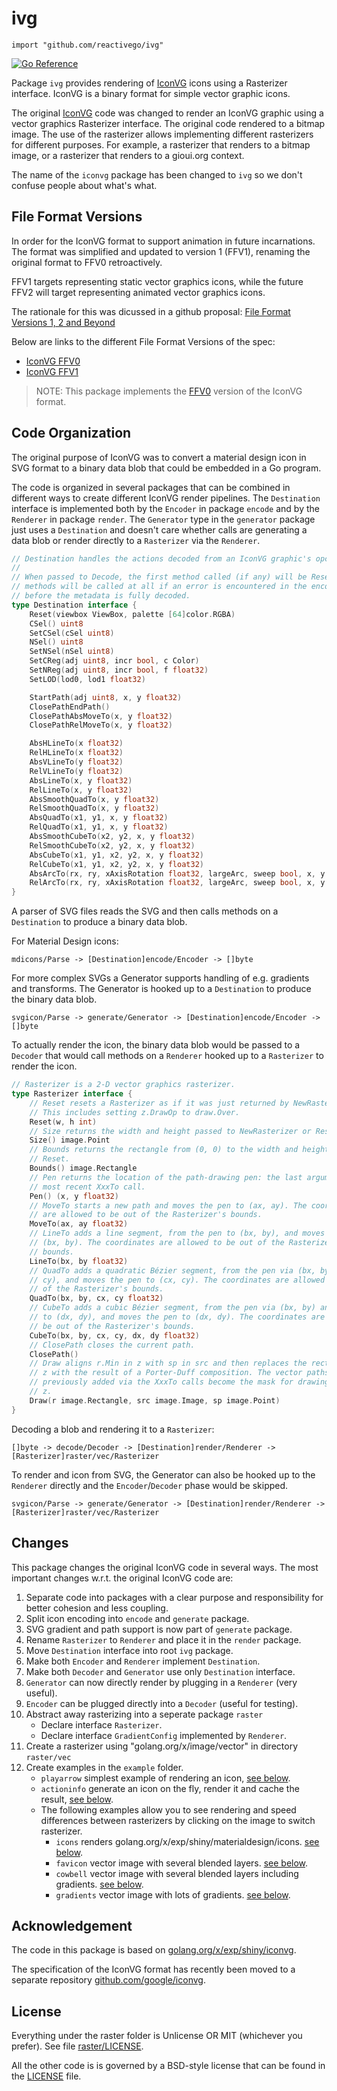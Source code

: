 # ivg

    import "github.com/reactivego/ivg"

[![Go Reference](https://pkg.go.dev/badge/github.com/reactivego/ivg.svg)](https://pkg.go.dev/github.com/reactivego/ivg#section-documentation)

Package `ivg` provides rendering of [IconVG](https://github.com/google/iconvg) icons using a Rasterizer interface.
IconVG is a binary format for simple vector graphic icons.

The original [IconVG](https://golang.org/x/exp/shiny/iconvg) code was changed to render an IconVG graphic using a vector graphics Rasterizer interface. The original code rendered to a bitmap image.
The use of the rasterizer allows implementing different rasterizers for different purposes. For example, a rasterizer that renders to a bitmap image, or a rasterizer that renders to a gioui.org context.

The name of the `iconvg` package has been changed to `ivg` so we don't confuse people about what's what.

## File Format Versions

In order for the IconVG format to support animation in future incarnations. The format was simplified and updated to version 1 (FFV1), renaming the original format to FFV0 retroactively.

FFV1 targets representing static vector graphics icons, while the future FFV2 will target representing animated vector graphics icons.

The rationale for this was dicussed in a github proposal: [File Format Versions 1, 2 and Beyond](https://github.com/google/iconvg/issues/4#issue-905297018)

Below are links to the different File Format Versions of the spec:
- [IconVG FFV0](spec/iconvg-spec-v0.md)
- [IconVG FFV1](https://github.com/google/iconvg/blob/97b0c08e6e298f5f3606f79f3fb38cc0d64d3198/spec/iconvg-spec.md)

> NOTE: This package implements the [FFV0](spec/iconvg-spec-v0.md) version of the IconVG format.

## Code Organization

The original purpose of IconVG was to convert a material design icon in SVG format to a binary data blob that could be embedded in a Go program.

The code is organized in several packages that can be combined in different ways to create different IconVG render pipelines. The `Destination` interface is implemented both by the `Encoder` in package `encode` and by the `Renderer` in package `render`. The `Generator` type in the `generator` package just uses a `Destination` and doesn't care whether calls are generating a data blob or render directly to a `Rasterizer` via the `Renderer`.

```go
// Destination handles the actions decoded from an IconVG graphic's opcodes.
//
// When passed to Decode, the first method called (if any) will be Reset. No
// methods will be called at all if an error is encountered in the encoded form
// before the metadata is fully decoded.
type Destination interface {
	Reset(viewbox ViewBox, palette [64]color.RGBA)
	CSel() uint8
	SetCSel(cSel uint8)
	NSel() uint8
	SetNSel(nSel uint8)
	SetCReg(adj uint8, incr bool, c Color)
	SetNReg(adj uint8, incr bool, f float32)
	SetLOD(lod0, lod1 float32)

	StartPath(adj uint8, x, y float32)
	ClosePathEndPath()
	ClosePathAbsMoveTo(x, y float32)
	ClosePathRelMoveTo(x, y float32)

	AbsHLineTo(x float32)
	RelHLineTo(x float32)
	AbsVLineTo(y float32)
	RelVLineTo(y float32)
	AbsLineTo(x, y float32)
	RelLineTo(x, y float32)
	AbsSmoothQuadTo(x, y float32)
	RelSmoothQuadTo(x, y float32)
	AbsQuadTo(x1, y1, x, y float32)
	RelQuadTo(x1, y1, x, y float32)
	AbsSmoothCubeTo(x2, y2, x, y float32)
	RelSmoothCubeTo(x2, y2, x, y float32)
	AbsCubeTo(x1, y1, x2, y2, x, y float32)
	RelCubeTo(x1, y1, x2, y2, x, y float32)
	AbsArcTo(rx, ry, xAxisRotation float32, largeArc, sweep bool, x, y float32)
	RelArcTo(rx, ry, xAxisRotation float32, largeArc, sweep bool, x, y float32)
}
```

A parser of SVG files reads the SVG and then calls methods on a `Destination` to produce a binary data blob.

For Material Design icons:

```
mdicons/Parse -> [Destination]encode/Encoder -> []byte
```

For more complex SVGs a Generator supports handling of e.g. gradients and transforms. The Generator is hooked up to a `Destination` to produce the binary data blob.

```
svgicon/Parse -> generate/Generator -> [Destination]encode/Encoder -> []byte
```

To actually render the icon, the binary data blob would be passed to a `Decoder` that would call methods on a `Renderer` hooked up to a `Rasterizer` to render the icon.

```go
// Rasterizer is a 2-D vector graphics rasterizer.
type Rasterizer interface {
	// Reset resets a Rasterizer as if it was just returned by NewRasterizer.
	// This includes setting z.DrawOp to draw.Over.
	Reset(w, h int)
	// Size returns the width and height passed to NewRasterizer or Reset.
	Size() image.Point
	// Bounds returns the rectangle from (0, 0) to the width and height passed to
	// Reset.
	Bounds() image.Rectangle
	// Pen returns the location of the path-drawing pen: the last argument to the
	// most recent XxxTo call.
	Pen() (x, y float32)
	// MoveTo starts a new path and moves the pen to (ax, ay). The coordinates
	// are allowed to be out of the Rasterizer's bounds.
	MoveTo(ax, ay float32)
	// LineTo adds a line segment, from the pen to (bx, by), and moves the pen to
	// (bx, by). The coordinates are allowed to be out of the Rasterizer's
	// bounds.
	LineTo(bx, by float32)
	// QuadTo adds a quadratic Bézier segment, from the pen via (bx, by) to (cx,
	// cy), and moves the pen to (cx, cy). The coordinates are allowed to be out
	// of the Rasterizer's bounds.
	QuadTo(bx, by, cx, cy float32)
	// CubeTo adds a cubic Bézier segment, from the pen via (bx, by) and (cx, cy)
	// to (dx, dy), and moves the pen to (dx, dy). The coordinates are allowed to
	// be out of the Rasterizer's bounds.
	CubeTo(bx, by, cx, cy, dx, dy float32)
	// ClosePath closes the current path.
	ClosePath()
	// Draw aligns r.Min in z with sp in src and then replaces the rectangle r in
	// z with the result of a Porter-Duff composition. The vector paths
	// previously added via the XxxTo calls become the mask for drawing src onto
	// z.
	Draw(r image.Rectangle, src image.Image, sp image.Point)
}
```

Decoding a blob and rendering it to a `Rasterizer`:

```
[]byte -> decode/Decoder -> [Destination]render/Renderer -> [Rasterizer]raster/vec/Rasterizer
```

To render and icon from SVG, the Generator can also be hooked up to the `Renderer` directly and the `Encoder`/`Decoder` phase would be skipped.

```
svgicon/Parse -> generate/Generator -> [Destination]render/Renderer -> [Rasterizer]raster/vec/Rasterizer
```

## Changes

This package changes the original IconVG code in several ways.
The most important changes w.r.t. the original IconVG code are:

1. Separate code into packages with a clear purpose and responsibility for better cohesion and less coupling.
2. Split icon encoding into `encode` and `generate` package.
3. SVG gradient and path support is now part of `generate` package.
4. Rename `Rasterizer` to `Renderer` and place it in the `render` package.
5. Move `Destination` interface into root `ivg` package.
6. Make both `Encoder` and `Renderer` implement `Destination`.
7. Make both `Decoder` and `Generator` use only `Destination` interface.
8. `Generator` can now directly render by plugging in a `Renderer` (very useful).
9. `Encoder` can be plugged directly into a `Decoder` (useful for testing).
10. Abstract away rasterizing into a seperate package `raster`
    - Declare interface `Rasterizer`.
    - Declare interface `GradientConfig` implemented by `Renderer`.
11. Create a rasterizer using "golang.org/x/image/vector" in directory `raster/vec`
12. Create examples in the `example` folder.
    - `playarrow` simplest example of rendering an icon, [see below](#example-playarrow).
    - `actioninfo` generate an icon on the fly, render it and cache the result, [see below](#example-actioninfo).
    - The following examples allow you to see rendering and speed differences between rasterizers by clicking on the image to switch rasterizer. 
        - `icons` renders golang.org/x/exp/shiny/materialdesign/icons. [see below](#example-icons).
        - `favicon` vector image with several blended layers. [see below](#example-favicon).
        - `cowbell` vector image with several blended layers including gradients. [see below](#example-cowbell).
        - `gradients` vector image with lots of gradients. [see below](#example-gradients).

## Acknowledgement

The code in this package is based on [golang.org/x/exp/shiny/iconvg](https://github.com/golang/exp/tree/master/shiny/iconvg).

The specification of the IconVG format has recently been moved to a separate repository [github.com/google/iconvg](https://github.com/google/iconvg).


## License

Everything under the raster folder is Unlicense OR MIT (whichever you prefer). See file [raster/LICENSE](raster/LICENSE).

All the other code is is governed by a BSD-style license that can be found in the [LICENSE](LICENSE) file.
